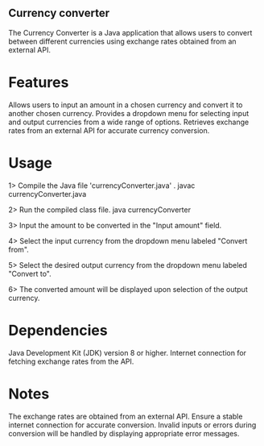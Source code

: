 ## Currency converter
The Currency Converter is a Java application that allows users to convert between different currencies using exchange rates obtained from an external API.

# Features
Allows users to input an amount in a chosen currency and convert it to another chosen currency.
Provides a dropdown menu for selecting input and output currencies from a wide range of options.
Retrieves exchange rates from an external API for accurate currency conversion.

# Usage
1> Compile the Java file 'currencyConverter.java' .
  javac currencyConverter.java

2> Run the compiled class file.
  java currencyConverter
  
3> Input the amount to be converted in the "Input amount" field.

4> Select the input currency from the dropdown menu labeled "Convert from".

5> Select the desired output currency from the dropdown menu labeled "Convert to".

6> The converted amount will be displayed upon selection of the output currency.

# Dependencies
Java Development Kit (JDK) version 8 or higher.
Internet connection for fetching exchange rates from the API.

# Notes
The exchange rates are obtained from an external API. Ensure a stable internet connection for accurate conversion.
Invalid inputs or errors during conversion will be handled by displaying appropriate error messages.

